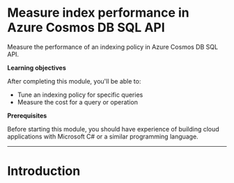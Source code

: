 # Measure index performance in Azure Cosmos DB SQL API

Measure the performance of an indexing policy in Azure Cosmos DB SQL API.

**Learning objectives**

After completing this module, you'll be able to:

* Tune an indexing policy for specific queries
* Measure the cost for a query or operation

**Prerequisites**

Before starting this module, you should have experience of building cloud applications with Microsoft C# or a similar programming language.

---

# Introduction
